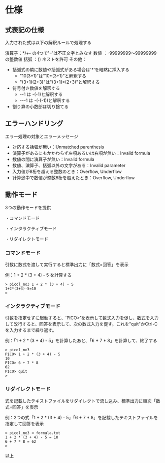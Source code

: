 # 仕様

## 式表記の仕様

入力された式は以下の解釈ルールで処理する

演算子：*/+- の4つで'='は不正文字とみなす
数値  ：-99999999～99999999の整数値
括弧  ：() ネストを許可
その他：

- 括弧式の隣に数値や括弧式がある場合は'*'を暗黙に挿入する
  -  "10(3+1)"は"10*(3+1)"と解釈する
  -  "(3+1)(2+3)"は"(3+1)*(2+3)"と解釈する
- 符号付き数値を解釈する
  - --1 は -(-1)と解釈する
  - ---1 は -(-(-1))と解釈する
- 割り算の小数部は切り捨てる



## エラーハンドリング

エラー処理の対象とエラーメッセージ

- 対応する括弧が無い：Unmatched parenthesis
- 演算子があるにもかかわらず左項あるいは右項が無い：Invalid formula
- 数値の間に演算子が無い：Invalid formula
- 数値、演算子、括弧以外の文字がある：Invalid parameter
- 入力値が8桁を超える整数のとき：Overflow, Underflow
- 計算途中で数値が整数8桁を超えたとき：Overflow, Underflow



## 動作モード

3つの動作モードを提供

・コマンドモード

・インタラクティブモード

・リダイレクトモード



### コマンドモード

引数に数式を渡して実行すると標準出力に「数式=回答」を表示

例：1 + 2 * (3 + 4) - 5 を計算する

```
> picol_no3 1 + 2 * (3 + 4) - 5
1+2*(3+4)-5=10
>
```

### インタラクティブモード

引数を指定せずに起動すると、'PICO>'を表示して数式入力を促し、数式を入力して改行すると、回答を表示して、次の数式入力を促す。これを"quit"かCtrl-Cを入力するまで繰り返す。

例：「1 + 2 * (3 + 4) - 5」を計算したあと、「6 + 7 * 8」を計算して、終了する

```
> picol_no3
PICO> 1 + 2 * (3 + 4) - 5
10
PICO> 6 + 7 * 8
62
PICO> quit
>
```

### リダイレクトモード

式を記載したテキストファイルをリダイレクトで流し込み、標準出力に順次「数式=回答」を表示

例：2つの式「1 + 2 * (3 + 4) - 5」「6 + 7 * 8」を記載したテキストファイルを指定して回答を表示

```
> picol_no3 < formula.txt
1 + 2 * (3 + 4) - 5 = 10
6 + 7 * 8 = 62
> 
```



以上